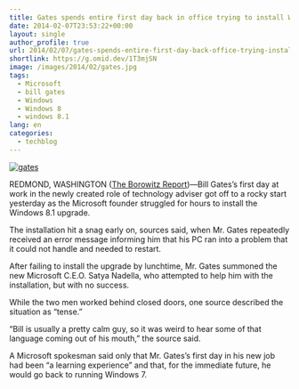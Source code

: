 ```yaml
---
title: Gates spends entire first day back in office trying to install Windows 8.1
date: 2014-02-07T23:53:22+00:00
layout: single
author_profile: true
url: 2014/02/07/gates-spends-entire-first-day-back-office-trying-install-windows-8-1/
shortlink: https://g.omid.dev/1T3mjSN
image: /images/2014/02/gates.jpg
tags:
  - Microsoft
  - bill gates
  - Windows
  - Windows 8
  - windows 8.1
lang: en
categories: 
  - techblog
---
```

[![gates](/images/2014/02/gates.jpg)](/images/2014/02/gates.jpg)

REDMOND, WASHINGTON ([The Borowitz Report](http://www.newyorker.com/online/blogs/borowitzreport/))—Bill Gates’s first day at work in the newly created role of technology adviser got off to a rocky start yesterday as the Microsoft founder struggled for hours to install the Windows 8.1 upgrade.

The installation hit a snag early on, sources said, when Mr. Gates repeatedly received an error message informing him that his PC ran into a problem that it could not handle and needed to restart.

After failing to install the upgrade by lunchtime, Mr. Gates summoned the new Microsoft C.E.O. Satya Nadella, who attempted to help him with the installation, but with no success.

While the two men worked behind closed doors, one source described the situation as “tense.”

“Bill is usually a pretty calm guy, so it was weird to hear some of that language coming out of his mouth,” the source said.

A Microsoft spokesman said only that Mr. Gates’s first day in his new job had been “a learning experience” and that, for the immediate future, he would go back to running Windows 7.